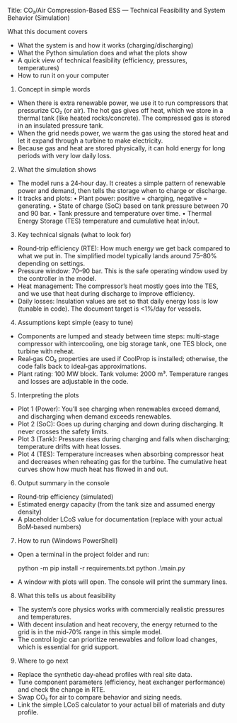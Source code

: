 Title: CO₂/Air Compression-Based ESS — Technical Feasibility and System Behavior (Simulation)

What this document covers
- What the system is and how it works (charging/discharging)
- What the Python simulation does and what the plots show
- A quick view of technical feasibility (efficiency, pressures, temperatures)
- How to run it on your computer

1) Concept in simple words
- When there is extra renewable power, we use it to run compressors that pressurize CO₂ (or air). The hot gas gives off heat, which we store in a thermal tank (like heated rocks/concrete). The compressed gas is stored in an insulated pressure tank.
- When the grid needs power, we warm the gas using the stored heat and let it expand through a turbine to make electricity.
- Because gas and heat are stored physically, it can hold energy for long periods with very low daily loss.

2) What the simulation shows
- The model runs a 24‑hour day. It creates a simple pattern of renewable power and demand, then tells the storage when to charge or discharge.
- It tracks and plots:
  • Plant power: positive = charging, negative = generating.
  • State of charge (SoC) based on tank pressure between 70 and 90 bar.
  • Tank pressure and temperature over time.
  • Thermal Energy Storage (TES) temperature and cumulative heat in/out.

3) Key technical signals (what to look for)
- Round‑trip efficiency (RTE): How much energy we get back compared to what we put in. The simplified model typically lands around 75–80% depending on settings.
- Pressure window: 70–90 bar. This is the safe operating window used by the controller in the model.
- Heat management: The compressor’s heat mostly goes into the TES, and we use that heat during discharge to improve efficiency.
- Daily losses: Insulation values are set so that daily energy loss is low (tunable in code). The document target is <1%/day for vessels.

4) Assumptions kept simple (easy to tune)
- Components are lumped and steady between time steps: multi‑stage compressor with intercooling, one big storage tank, one TES block, one turbine with reheat.
- Real‑gas CO₂ properties are used if CoolProp is installed; otherwise, the code falls back to ideal‑gas approximations.
- Plant rating: 100 MW block. Tank volume: 2000 m³. Temperature ranges and losses are adjustable in the code.

5) Interpreting the plots
- Plot 1 (Power): You’ll see charging when renewables exceed demand, and discharging when demand exceeds renewables.
- Plot 2 (SoC): Goes up during charging and down during discharging. It never crosses the safety limits.
- Plot 3 (Tank): Pressure rises during charging and falls when discharging; temperature drifts with heat losses.
- Plot 4 (TES): Temperature increases when absorbing compressor heat and decreases when reheating gas for the turbine. The cumulative heat curves show how much heat has flowed in and out.

6) Output summary in the console
- Round‑trip efficiency (simulated)
- Estimated energy capacity (from the tank size and assumed energy density)
- A placeholder LCoS value for documentation (replace with your actual BoM‑based numbers)

7) How to run (Windows PowerShell)
- Open a terminal in the project folder and run:

  python -m pip install -r requirements.txt
  python .\main.py

- A window with plots will open. The console will print the summary lines.

8) What this tells us about feasibility
- The system’s core physics works with commercially realistic pressures and temperatures.
- With decent insulation and heat recovery, the energy returned to the grid is in the mid‑70% range in this simple model.
- The control logic can prioritize renewables and follow load changes, which is essential for grid support.

9) Where to go next
- Replace the synthetic day‑ahead profiles with real site data.
- Tune component parameters (efficiency, heat exchanger performance) and check the change in RTE.
- Swap CO₂ for air to compare behavior and sizing needs.
- Link the simple LCoS calculator to your actual bill of materials and duty profile.

